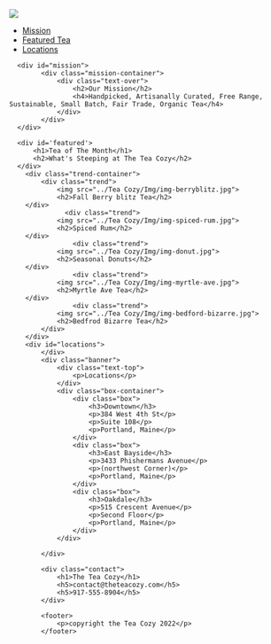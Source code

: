 <!DOCTYPE html>
<html lang="en">
    <head>
        <title>Tea Cozy</title>
        <link href="style.css" type="text/css" rel="stylesheet"
    </head>


<body>
       <div class="header">
           <img src="../Tea Cozy/Img/img-tea-cozy-logo.png" class="logo">     
           <ul class="navigation">
               <a href="#mission"><li>Mission</li></a>
               <a href="#featured"><li>Featured Tea</li></a>
               <a href="#locations"><li>Locations</li></a>
      </div>

      <div id="mission">
            <div class="mission-container">
                <div class="text-over">
                    <h2>Our Mission</h2>
                    <h4>Handpicked, Artisanally Curated, Free Range, Sustainable, Small Batch, Fair Trade, Organic Tea</h4>
                </div>
            </div>
      </div>
 
      <div id='featured'>
          <h1>Tea of The Month</h1>
          <h2>What's Steeping at The Tea Cozy</h2>
      </div>
        <div class="trend-container">
            <div class="trend">
                <img src="../Tea Cozy/Img/img-berryblitz.jpg">
                <h2>Fall Berry blitz Tea</h2>
        </div>
                  <div class="trend">
                <img src="../Tea Cozy/Img/img-spiced-rum.jpg">
                <h2>Spiced Rum</h2>
        </div>
                    <div class="trend">
                <img src="../Tea Cozy/Img/img-donut.jpg">
                <h2>Seasonal Donuts</h2>
        </div>
                    <div class="trend">
                <img src="../Tea Cozy/Img/img-myrtle-ave.jpg">
                <h2>Myrtle Ave Tea</h2>
        </div>
                    <div class="trend">
                <img src="../Tea Cozy/Img/img-bedford-bizarre.jpg">
                <h2>Bedfrod Bizarre Tea</h2>
            </div>
        </div>
        <div id="locations">
            </div>
            <div class="banner">
                <div class="text-top">
                    <p>Locations</p>
                </div>
                <div class="box-container">
                    <div class="box">
                        <h3>Downtown</h3>
                        <p>384 West 4th St</p>
                        <p>Suite 108</p>
                        <p>Portland, Maine</p>
                    </div>
                    <div class="box">
                        <h3>East Bayside</h3>
                        <p>3433 Phishermans Avenue</p>
                        <p>(northwest Corner)</p>
                        <p>Portland, Maine</p>
                    </div>
                    <div class="box">
                        <h3>Oakdale</h3>
                        <p>515 Crescent Avenue</p>
                        <p>Second Floor</p>
                        <p>Portland, Maine</p>
                    </div>
                </div>
                
            </div>
            
            <div class="contact">
                <h1>The Tea Cozy</h1>
                <h5>contact@theteacozy.com</h5>
                <h5>917-555-8904</h5>
            </div>

            <footer>
                <p>copyright the Tea Cozy 2022</p>
            </footer>

</body>
</html>
